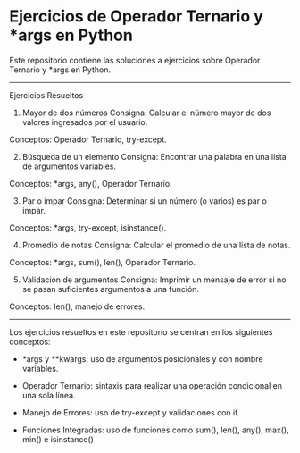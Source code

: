 # Ejercicios de Operador Ternario y *args en Python

Este repositorio contiene las soluciones a ejercicios sobre Operador Ternario y *args en Python. 

---

Ejercicios Resueltos
1. Mayor de dos números
Consigna: Calcular el número mayor de dos valores ingresados por el usuario.

Conceptos: Operador Ternario, try-except.

2. Búsqueda de un elemento
Consigna: Encontrar una palabra en una lista de argumentos variables.

Conceptos: *args, any(), Operador Ternario.

3. Par o impar
Consigna: Determinar si un número (o varios) es par o impar.

Conceptos: *args, try-except, isinstance().

4. Promedio de notas
Consigna: Calcular el promedio de una lista de notas.

Conceptos: *args, sum(), len(), Operador Ternario.

5. Validación de argumentos
Consigna: Imprimir un mensaje de error si no se pasan suficientes argumentos a una función.

Conceptos: len(), manejo de errores.

---

Los ejercicios resueltos en este repositorio se centran en los siguientes conceptos:

* *args y **kwargs: uso de argumentos posicionales y con nombre variables.

* Operador Ternario: sintaxis para realizar una operación condicional en una sola línea.

* Manejo de Errores: uso de try-except y validaciones con if.

* Funciones Integradas: uso de funciones como sum(), len(), any(), max(), min() e isinstance()
